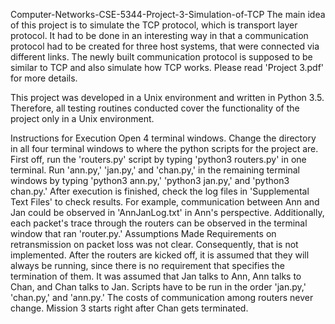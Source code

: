 Computer-Networks-CSE-5344-Project-3-Simulation-of-TCP
The main idea of this project is to simulate the TCP protocol, which is transport layer protocol. It had to be done in an interesting way in that a communication protocol had to be created for three host systems, that were connected via different links. The newly built communication protocol is supposed to be similar to TCP and also simulate how TCP works. Please read 'Project 3.pdf' for more details.

This project was developed in a Unix environment and written in Python 3.5. Therefore, all testing routines conducted cover the functionality of the project only in a Unix environment.

Instructions for Execution
Open 4 terminal windows.
Change the directory in all four terminal windows to where the python scripts for the project are.
First off, run the 'routers.py' script by typing 'python3 routers.py' in one terminal.
Run 'ann.py,' 'jan.py,' and 'chan.py,' in the remaining terminal windows by typing 'python3 ann.py,' 'python3 jan.py,' and 'python3 chan.py.'
After execution is finished, check the log files in 'Supplemental Text Files' to check results. For example, communication between Ann and Jan could be observed in 'AnnJanLog.txt' in Ann's perspective. Additionally, each packet's trace through the routers can be observed in the terminal window that ran 'router.py.'
Assumptions Made
Requirements on retransmission on packet loss was not clear. Consequently, that is not implemented.
After the routers are kicked off, it is assumed that they will always be running, since there is no requirement that specifies the termination of them.
It was assumed that Jan talks to Ann, Ann talks to Chan, and Chan talks to Jan.
Scripts have to be run in the order 'jan.py,' 'chan.py,' and 'ann.py.'
The costs of communication among routers never change.
Mission 3 starts right after Chan gets terminated.
